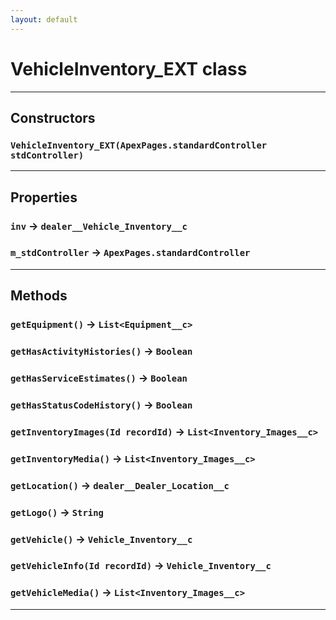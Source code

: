 ```yaml
---
layout: default
---
```

# VehicleInventory_EXT class
---
## Constructors
### `VehicleInventory_EXT(ApexPages.standardController stdController)`
---
## Properties

### `inv` → `dealer__Vehicle_Inventory__c`

### `m_stdController` → `ApexPages.standardController`

---
## Methods
### `getEquipment()` → `List<Equipment__c>`
### `getHasActivityHistories()` → `Boolean`
### `getHasServiceEstimates()` → `Boolean`
### `getHasStatusCodeHistory()` → `Boolean`
### `getInventoryImages(Id recordId)` → `List<Inventory_Images__c>`
### `getInventoryMedia()` → `List<Inventory_Images__c>`
### `getLocation()` → `dealer__Dealer_Location__c`
### `getLogo()` → `String`
### `getVehicle()` → `Vehicle_Inventory__c`
### `getVehicleInfo(Id recordId)` → `Vehicle_Inventory__c`
### `getVehicleMedia()` → `List<Inventory_Images__c>`
---
